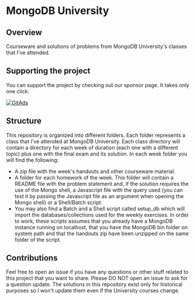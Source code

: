 # MongoDB University

## Overview
Courseware and solutions of problems from MongoDB University's classes that I've attended.

## Supporting the project
You can support the project by checking out our sponsor page. It takes only one click:

<a href="https://tracking.gitads.io/?repo=mongodb-university-classes">
    <img src="https://images.gitads.io/mongodb-university-classes" alt="GitAds"/>
</a>

## Structure
This repository is organized into different folders. Each folder represents a class that I've attended at MongoDB University. Each class  directory will contain a directory for each week of duration (each one with a different topic) plus one with the final exam and its solution. In each week folder you will find the following:

 - A zip file with the week's handouts and other courseware material.
 - A folder for each homework of the week. This folder will contain a README file with the problem statement and, if the solution requires the use of the Mongo shell, a Javascript file with the query used (you can test it by passing the Javascript file as an argument when opening the Mongo shell) or a Shell/Batch script.
 - You may also find a Batch and a Shell script called setup_db which will import the databases/collections used for the weekly exercises. In order to work, these scripts assumes that you already have a MongoDB instance running on localhost, that you have the MongoDB bin folder on system path and that the handouts zip have been unzipped on the same folder of the script.

## Contributions
Feel free to open an issue if you have any questions or other stuff related to this project that you want to share. Please DO NOT open an issue to ask for a question update. The solutions in this repository exist only for historical purposes so I won't update them even if the University courses change.
